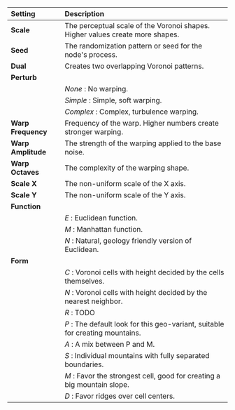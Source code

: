 | Setting            | Description                                                                   |
| :----------------- | :---------------------------------------------------------------------------- |
| **Scale**          | The perceptual scale of the Voronoi shapes. Higher values create more shapes. |
| **Seed**           | The randomization pattern or seed for the node's process.                     |
| **Dual**           | Creates two overlapping Voronoi patterns.                                     |
| **Perturb**        |
|                    | *None* : No warping.                                                          |
|                    | *Simple* : Simple, soft warping.                                              |
|                    | *Complex* : Complex, turbulence warping.                                      |
| **Warp Frequency** | Frequency of the warp. Higher numbers create stronger warping.                |
| **Warp Amplitude** | The strength of the warping applied to the base noise.                        |
| **Warp Octaves**   | The complexity of the warping shape.                                          |
| **Scale X**        | The non-uniform scale of the X axis.                                          |
| **Scale Y**        | The non-uniform scale of the Y axis.                                          |
| **Function**       |                                                                               |
|                    | *E* : Euclidean function.                                                     |
|                    | *M* : Manhattan function.                                                     |
|                    | *N* : Natural, geology friendly version of Euclidean.                         |
| **Form**           |                                                                               |
|                    | *C* : Voronoi cells with height decided by the cells themselves.              |
|                    | *N* : Voronoi cells with height decided by the nearest neighbor.              |
|                    | *R* : TODO                                                                    |
|                    | *P* : The default look for this geo-variant, suitable for creating mountains. |
|                    | *A* : A mix between P and M.                                                  |
|                    | *S* : Individual mountains with fully separated boundaries.                   |
|                    | *M* : Favor the strongest cell, good for creating a big mountain slope.       |
|                    | *D* : Favor ridges over cell centers.                                         |